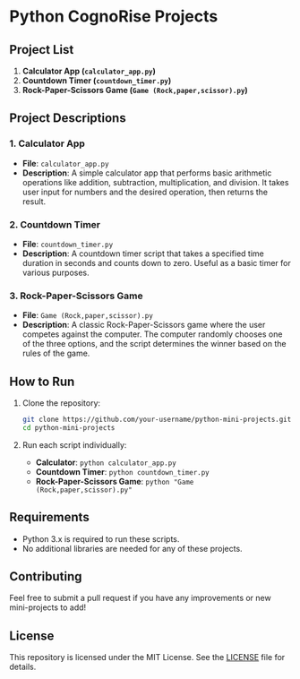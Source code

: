 # Python CognoRise Projects


## Project List

1. **Calculator App (`calculator_app.py`)**
2. **Countdown Timer (`countdown_timer.py`)**
3. **Rock-Paper-Scissors Game (`Game (Rock,paper,scissor).py`)**

## Project Descriptions

### 1. Calculator App
- **File**: `calculator_app.py`
- **Description**: A simple calculator app that performs basic arithmetic operations like addition, subtraction, multiplication, and division. It takes user input for numbers and the desired operation, then returns the result.

### 2. Countdown Timer
- **File**: `countdown_timer.py`
- **Description**: A countdown timer script that takes a specified time duration in seconds and counts down to zero. Useful as a basic timer for various purposes.

### 3. Rock-Paper-Scissors Game
- **File**: `Game (Rock,paper,scissor).py`
- **Description**: A classic Rock-Paper-Scissors game where the user competes against the computer. The computer randomly chooses one of the three options, and the script determines the winner based on the rules of the game.

## How to Run

1. Clone the repository:
    ```bash
    git clone https://github.com/your-username/python-mini-projects.git
    cd python-mini-projects
    ```

2. Run each script individually:
    - **Calculator**: `python calculator_app.py`
    - **Countdown Timer**: `python countdown_timer.py`
    - **Rock-Paper-Scissors Game**: `python "Game (Rock,paper,scissor).py"`

## Requirements

- Python 3.x is required to run these scripts.
- No additional libraries are needed for any of these projects.

## Contributing

Feel free to submit a pull request if you have any improvements or new mini-projects to add!

## License

This repository is licensed under the MIT License. See the [LICENSE](LICENSE) file for details.
